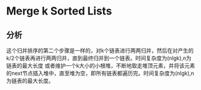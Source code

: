 # Merge k Sorted Lists

## 分析
这个归并排序的第二个步骤是一样的，对k个链表进行两两归并，然后在对产生的k/2个链表再进行两两归并，直到最终归并到一个链表。时间复杂度为(nlgk),n为链表的最大长度
或者维护一个k大小的小根堆，不断地取走堆顶元素，并将该元素的next节点插入堆中，直至堆为空，即所有链表都遍历完。时间复杂度为(nlgk),n为链表的最大长度。